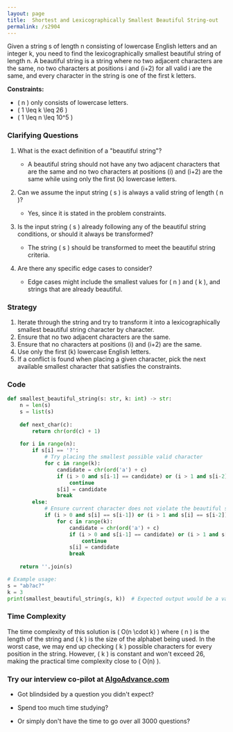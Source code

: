 ```yaml
---
layout: page
title:  Shortest and Lexicographically Smallest Beautiful String-out
permalink: /s2904
---
```


Given a string s of length n consisting of lowercase English letters and an integer k, you need to find the lexicographically smallest beautiful string of length n. A beautiful string is a string where no two adjacent characters are the same, no two characters at positions i and (i+2) for all valid i are the same, and every character in the string is one of the first k letters.

**Constraints:**
- \( n \) only consists of lowercase letters.
- \( 1 \leq k \leq 26 \)
- \( 1 \leq n \leq 10^5 \)

### Clarifying Questions

1. What is the exact definition of a "beautiful string"?
   - A beautiful string should not have any two adjacent characters that are the same and no two characters at positions \(i\) and \(i+2\) are the same while using only the first \(k\) lowercase letters.

2. Can we assume the input string \( s \) is always a valid string of length \( n \)?
   - Yes, since it is stated in the problem constraints.

3. Is the input string \( s \) already following any of the beautiful string conditions, or should it always be transformed?
   - The string \( s \) should be transformed to meet the beautiful string criteria.

4. Are there any specific edge cases to consider?
   - Edge cases might include the smallest values for \( n \) and \( k \), and strings that are already beautiful.

### Strategy

1. Iterate through the string and try to transform it into a lexicographically smallest beautiful string character by character.
2. Ensure that no two adjacent characters are the same.
3. Ensure that no characters at positions \(i\) and \(i+2\) are the same.
4. Use only the first \(k\) lowercase English letters.
5. If a conflict is found when placing a given character, pick the next available smallest character that satisfies the constraints.

### Code

```python
def smallest_beautiful_string(s: str, k: int) -> str:
    n = len(s)
    s = list(s)
    
    def next_char(c):
        return chr(ord(c) + 1)
    
    for i in range(n):
        if s[i] == '?':
            # Try placing the smallest possible valid character
            for c in range(k):
                candidate = chr(ord('a') + c)
                if (i > 0 and s[i-1] == candidate) or (i > 1 and s[i-2] == candidate):
                    continue
                s[i] = candidate
                break
        else:
            # Ensure current character does not violate the beautiful string conditions
            if (i > 0 and s[i] == s[i-1]) or (i > 1 and s[i] == s[i-2]):
                for c in range(k):
                    candidate = chr(ord('a') + c)
                    if (i > 0 and s[i-1] == candidate) or (i > 1 and s[i-2] == candidate):
                        continue
                    s[i] = candidate
                    break
    
    return ''.join(s)

# Example usage:
s = "ab?ac?"
k = 3
print(smallest_beautiful_string(s, k))  # Expected output would be a valid beautiful string
```

### Time Complexity

The time complexity of this solution is \( O(n \cdot k) \) where \( n \) is the length of the string and \( k \) is the size of the alphabet being used. In the worst case, we may end up checking \( k \) possible characters for every position in the string. However, \( k \) is constant and won't exceed 26, making the practical time complexity close to \( O(n) \).


### Try our interview co-pilot at [AlgoAdvance.com](https://algoAdvance.com)

- Got blindsided by a question you didn't expect?

- Spend too much time studying?

- Or simply don't have the time to go over all 3000 questions?

